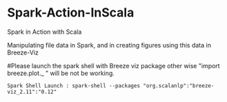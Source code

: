 # Spark-Action-InScala
Spark in Action with Scala 

Manipulating file data in Spark, and in creating figures using this data in Breeze-Viz

#Please launch the spark shell with Breeze viz package other wise "import breeze.plot._ " will be not be working.

    Spark Shell Launch : spark-shell --packages "org.scalanlp":"breeze-viz_2.11":"0.12"
    





